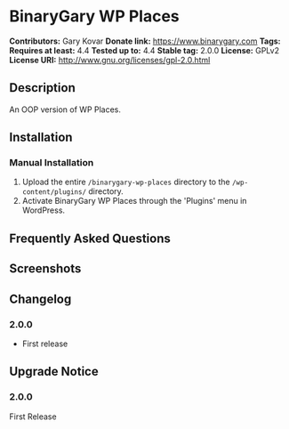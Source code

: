 # BinaryGary WP Places #
**Contributors:**      Gary Kovar
**Donate link:**       https://www.binarygary.com
**Tags:**
**Requires at least:** 4.4
**Tested up to:**      4.4
**Stable tag:**        2.0.0
**License:**           GPLv2
**License URI:**       http://www.gnu.org/licenses/gpl-2.0.html

## Description ##

An OOP version of WP Places.

## Installation ##

### Manual Installation ###

1. Upload the entire `/binarygary-wp-places` directory to the `/wp-content/plugins/` directory.
2. Activate BinaryGary WP Places through the 'Plugins' menu in WordPress.

## Frequently Asked Questions ##


## Screenshots ##


## Changelog ##

### 2.0.0 ###
* First release

## Upgrade Notice ##

### 2.0.0 ###
First Release
